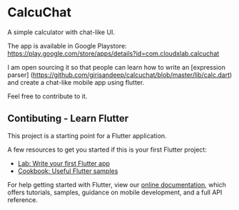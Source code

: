 # CalcuChat

A simple calculator with chat-like UI.

The app is available in Google Playstore: https://play.google.com/store/apps/details?id=com.cloudxlab.calcuchat

I am open sourcing it so that people can learn how to write an [expression parser] (https://github.com/girisandeep/calcuchat/blob/master/lib/calc.dart) and create a chat-like mobile app using flutter.

Feel free to contribute to it.

## Contibuting - Learn Flutter

This project is a starting point for a Flutter application.

A few resources to get you started if this is your first Flutter project:

- [Lab: Write your first Flutter app](https://flutter.dev/docs/get-started/codelab)
- [Cookbook: Useful Flutter samples](https://flutter.dev/docs/cookbook)

For help getting started with Flutter, view our
[online documentation](https://flutter.dev/docs), which offers tutorials,
samples, guidance on mobile development, and a full API reference.
